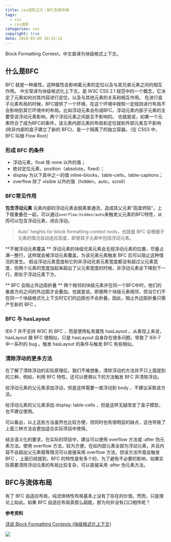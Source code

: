 ```yaml
---
title: css进阶之六：BFC及其作用
tags:
  - css
  - css进阶
categories: css
copyright: true
date: 2018-03-05 19:33:11
---
```

Block Formatting Context，中文直译为块级格式上下文。
<!--more-->
## 什么是BFC 
BFC 就是一种属性，这种属性会影响着元素的定位以及与其兄弟元素之间的相互作用。 
中文常译为块级格式化上下文。是 W3C CSS 2.1 规范中的一个概念，它决定了元素如何对其内容进行定位，以及与其他元素的关系和相互作用。 在进行盒子元素布局的时候，BFC提供了一个环境，在这个环境中按照一定规则进行布局不会影响到其它环境中的布局。比如浮动元素会形成BFC，浮动元素内部子元素的主要受该浮动元素影响，两个浮动元素之间是互不影响的。 也就是说，如果一个元素符合了成为BFC的条件，该元素内部元素的布局和定位就和外部元素互不影响(除非内部的盒子建立了新的 BFC)，是一个隔离了的独立容器。（在 CSS3 中，BFC 叫做 Flow Root）

### 形成 BFC 的条件 
* 浮动元素，float 除 none 以外的值；
* 绝对定位元素，position（absolute，fixed）；
* display 为以下其中之一的值 inline-blocks，table-cells，table-captions； 
* overflow 除了 visible 以外的值（hidden，auto，scroll）

### BFC常见作用 
**包含浮动元素**
元素内部的浮动元素会脱离普通流，造成其父元素“高度坍陷”，上下框重叠在一起，可以通过`overflow:hidden/auto`来触发父元素的BFC特性，从而可以包含浮动元素，闭合浮动。
> Auto' heights for block formatting context roots，也就是 BFC 会根据子元素的情况自动适应高度，即使其子元素中包括浮动元素。


**不被浮动元素覆盖 **
浮动元素的块级兄弟元素会无视浮动元素的位置，尽量占满一整行，这样就会被浮动元素覆盖，为该兄弟元素触发 BFC 后可以阻止这种情况的发生。
假设浮动元素宽度和它的非浮动兄弟元素宽度都没有超过父元素宽度，但两个元素的宽度加起来超出了父元素宽度的时候，非浮动元素会下降到下一行，即处于浮动元素下方。

** BFC 会阻止外边距折叠 **
两个相邻的块级元素并在同一个BFC中时，他们的垂直方向之间的外边距才会叠加。也就是说，即便两个块级元素相邻，但当它们不在同一个块级格式化上下文时它们的边距也不会折叠。因此，阻止外边距折叠只需产生新的 BFC 。

### BFC 与 hasLayout
IE6-7 并不支持 W3C 的 BFC ，而是使用私有属性 hasLayout 。从表现上来说，hasLayout 跟 BFC 很相似，只是 hasLayout 自身存在很多问题，导致了 IE6-7 中一系列的 bug 。触发 hasLayout 的条件与触发 BFC 有些相似。

### 清除浮动的更多方法
在了解了清除浮动的实际原理后，我们不难想象，清除浮动的方法并不只上面提到的三种，例如，利用 BFC 特性，还可以使用以下的方法触发 BFC 并清除浮动。

给浮动元素的父元素添加浮动，但是这样需要一直浮动到 body ，不建议采取该方法。

给浮动元素的父元素添加 display: table-cells ，但是这样无疑改变了盒子模型，也不建议使用。

可以看出，以上这些方法虽然也比较方便，但同时也有很明显的缺点，这也导致了上面三种方法会更加适合实际项目中使用。

结合语义化的要求，在实际的项目中，建议可以使用 overflow 方法或 :after 伪元素方法。使用 overflow 方法，较为方便，在如内部元素全部为浮动元素，并且内容不会超出父元素框等情况可以直接采用 overflow 方法，但该方法毕竟会触发 BFC ，上面已经提到，BFC 的特性是有多个的，为了避免不必要的影响，如果实际需要清除浮动元素的布局比较复杂，可以直接采用 :after 伪元素方法。

## BFC与流体布局
有了 BFC 自适应布局，纯流体特性布局基本上没有了存在的价值。然而，只是理论上如此。如果 BFC 自适应布局真那么超能，那为何并没有口口相传呢？

**参考资料**

[详说 Block Formatting Contexts (块级格式化上下文)](https://www.cnblogs.com/leejersey/p/3991400.html)

![](http://oankigr4l.bkt.clouddn.com/wexin.png)